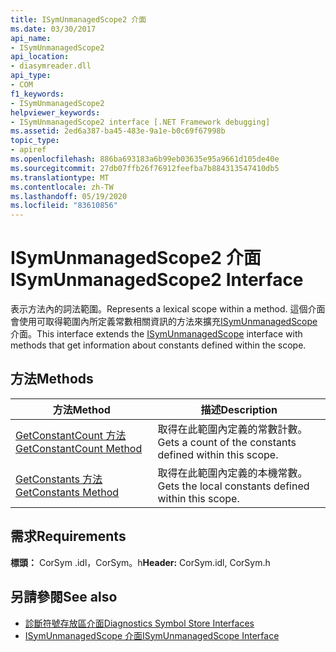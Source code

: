 ```yaml
---
title: ISymUnmanagedScope2 介面
ms.date: 03/30/2017
api_name:
- ISymUnmanagedScope2
api_location:
- diasymreader.dll
api_type:
- COM
f1_keywords:
- ISymUnmanagedScope2
helpviewer_keywords:
- ISymUnmanagedScope2 interface [.NET Framework debugging]
ms.assetid: 2ed6a387-ba45-483e-9a1e-b0c69f67998b
topic_type:
- apiref
ms.openlocfilehash: 886ba693183a6b99eb03635e95a9661d105de40e
ms.sourcegitcommit: 27db07ffb26f76912feefba7b884313547410db5
ms.translationtype: MT
ms.contentlocale: zh-TW
ms.lasthandoff: 05/19/2020
ms.locfileid: "83610856"
---
```

# <a name="isymunmanagedscope2-interface"></a><span data-ttu-id="eab5b-102">ISymUnmanagedScope2 介面</span><span class="sxs-lookup"><span data-stu-id="eab5b-102">ISymUnmanagedScope2 Interface</span></span>
<span data-ttu-id="eab5b-103">表示方法內的詞法範圍。</span><span class="sxs-lookup"><span data-stu-id="eab5b-103">Represents a lexical scope within a method.</span></span> <span data-ttu-id="eab5b-104">這個介面會使用可取得範圍內所定義常數相關資訊的方法來擴充[ISymUnmanagedScope](isymunmanagedscope-interface.md)介面。</span><span class="sxs-lookup"><span data-stu-id="eab5b-104">This interface extends the [ISymUnmanagedScope](isymunmanagedscope-interface.md) interface with methods that get information about constants defined within the scope.</span></span>  
  
## <a name="methods"></a><span data-ttu-id="eab5b-105">方法</span><span class="sxs-lookup"><span data-stu-id="eab5b-105">Methods</span></span>  
  
|<span data-ttu-id="eab5b-106">方法</span><span class="sxs-lookup"><span data-stu-id="eab5b-106">Method</span></span>|<span data-ttu-id="eab5b-107">描述</span><span class="sxs-lookup"><span data-stu-id="eab5b-107">Description</span></span>|  
|------------|-----------------|  
|[<span data-ttu-id="eab5b-108">GetConstantCount 方法</span><span class="sxs-lookup"><span data-stu-id="eab5b-108">GetConstantCount Method</span></span>](isymunmanagedscope2-getconstantcount-method.md)|<span data-ttu-id="eab5b-109">取得在此範圍內定義的常數計數。</span><span class="sxs-lookup"><span data-stu-id="eab5b-109">Gets a count of the constants defined within this scope.</span></span>|  
|[<span data-ttu-id="eab5b-110">GetConstants 方法</span><span class="sxs-lookup"><span data-stu-id="eab5b-110">GetConstants Method</span></span>](isymunmanagedscope2-getconstants-method.md)|<span data-ttu-id="eab5b-111">取得在此範圍內定義的本機常數。</span><span class="sxs-lookup"><span data-stu-id="eab5b-111">Gets the local constants defined within this scope.</span></span>|  
  
## <a name="requirements"></a><span data-ttu-id="eab5b-112">需求</span><span class="sxs-lookup"><span data-stu-id="eab5b-112">Requirements</span></span>  
 <span data-ttu-id="eab5b-113">**標頭：** CorSym .idl，CorSym。h</span><span class="sxs-lookup"><span data-stu-id="eab5b-113">**Header:** CorSym.idl, CorSym.h</span></span>  
  
## <a name="see-also"></a><span data-ttu-id="eab5b-114">另請參閱</span><span class="sxs-lookup"><span data-stu-id="eab5b-114">See also</span></span>

- [<span data-ttu-id="eab5b-115">診斷符號存放區介面</span><span class="sxs-lookup"><span data-stu-id="eab5b-115">Diagnostics Symbol Store Interfaces</span></span>](diagnostics-symbol-store-interfaces.md)
- [<span data-ttu-id="eab5b-116">ISymUnmanagedScope 介面</span><span class="sxs-lookup"><span data-stu-id="eab5b-116">ISymUnmanagedScope Interface</span></span>](isymunmanagedscope-interface.md)
